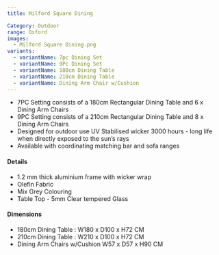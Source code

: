 ```yaml
---
title: Milford Square Dining

Category: Outdoor
range: Oxford
images:
  - Milford Square Dining.png
variants:
  - variantName: 7pc Dining Set
  - variantName: 9Pc Dining Set
  - variantName: 180cm Dining Table
  - variantName: 210cm Dining Table
  - variantName: Dining Arm Chair w/Cushion
---
```


* 7PC Setting consists of a 180cm Rectangular Dining Table and 6 x Dining Arm Chairs
* 9PC Setting consists of a 210cm Rectangular Dining Table and 8 x Dining Arm Chairs
* Designed for outdoor use UV Stabilised wicker 3000 hours  - long life when directly exposed to the sun’s rays
* Available with coordinating matching bar and sofa ranges

#### Details

* 1.2 mm thick aluminium frame with wicker wrap
* Olefin Fabric
* Mix Grey Colouring
* Table Top - 5mm Clear tempered Glass


#### Dimensions

* 180cm Dining Table : W180 x D100 x H72 CM
* 210cm Dining Table : W210 x D100 x H72 CM
* Dining Arm Chairs w/Cushion W57 x D57 x H90 CM
